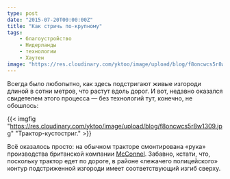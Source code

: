 ```yaml
---
type: post
date: "2015-07-20T00:00:00Z"
title: "Как стричь по-крупному"
tags:
    - благоустройство
    - Нидерланды
    - технологии
    - Хаутен
image: "https://res.cloudinary.com/yktoo/image/upload/blog/f8oncwcs5r8w1309.jpg"
---
```


Всегда было любопытно, как здесь подстригают живые изгороди длиной в сотни метров, что растут вдоль дорог. И вот, недавно оказался свидетелем этого процесса — без технологий тут, конечно, не обошлось:

<!--more-->

{{< imgfig "https://res.cloudinary.com/yktoo/image/upload/blog/f8oncwcs5r8w1309.jpg" "Трактор-кустостриг." >}}

Всё оказалось просто: на обычном тракторе смонтирована «рука» производства британской компании [McConnel](http://www.mcconnel.com/). Забавно, кстати, что, поскольку трактор едет по дороге, в районе «лежачего полицейского» контур подстриженной изгороди имеет соответствующий изгиб сверху.
